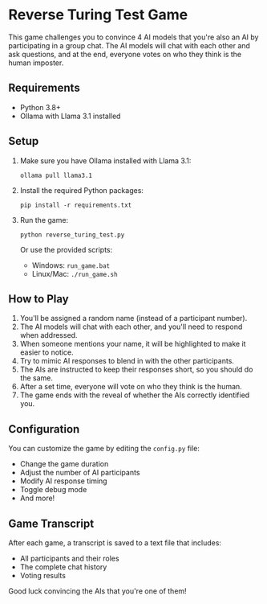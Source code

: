 # Reverse Turing Test Game

This game challenges you to convince 4 AI models that you're also an AI by participating in a group chat. The AI models will chat with each other and ask questions, and at the end, everyone votes on who they think is the human imposter.

## Requirements

- Python 3.8+
- Ollama with Llama 3.1 installed

## Setup

1. Make sure you have Ollama installed with Llama 3.1:
   ```
   ollama pull llama3.1
   ```

2. Install the required Python packages:
   ```
   pip install -r requirements.txt
   ```

3. Run the game:
   ```
   python reverse_turing_test.py
   ```
   
   Or use the provided scripts:
   - Windows: `run_game.bat`
   - Linux/Mac: `./run_game.sh`

## How to Play

1. You'll be assigned a random name (instead of a participant number).
2. The AI models will chat with each other, and you'll need to respond when addressed.
3. When someone mentions your name, it will be highlighted to make it easier to notice.
4. Try to mimic AI responses to blend in with the other participants.
5. The AIs are instructed to keep their responses short, so you should do the same.
6. After a set time, everyone will vote on who they think is the human.
7. The game ends with the reveal of whether the AIs correctly identified you.

## Configuration

You can customize the game by editing the `config.py` file:
- Change the game duration
- Adjust the number of AI participants
- Modify AI response timing
- Toggle debug mode
- And more!

## Game Transcript

After each game, a transcript is saved to a text file that includes:
- All participants and their roles
- The complete chat history
- Voting results

Good luck convincing the AIs that you're one of them! 